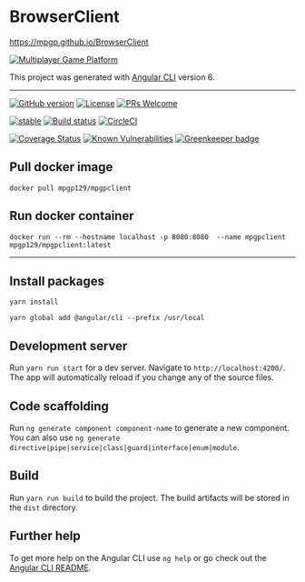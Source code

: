 # BrowserClient

https://mpgp.github.io/BrowserClient

[![Multiplayer Game Platform](https://sun9-4.userapi.com/c830309/v830309006/7e7bf/GO75bBP796g.jpg)](https://mpgp.github.io/BrowserClient)

This project was generated with [Angular CLI](https://github.com/angular/angular-cli) version 6.

---

[![GitHub version](https://badge.fury.io/gh/mpgp%2FBrowserClient.svg)](https://badge.fury.io/gh/mpgp%2FBrowserClient)
[![License](https://img.shields.io/badge/License-BSD%202--Clause-orange.svg)](LICENSE)
[![PRs Welcome](https://img.shields.io/badge/PRs-welcome-7fa706.svg?longCache=true)](.github/PULL_REQUEST_TEMPLATE.md)

[![stable](https://img.shields.io/badge/stability-stable-blue.svg?longCache=true)](https://github.com/Naereen/badges)
[![Build status](https://api.travis-ci.com/mpgp/BrowserClient.svg?branch=master)](https://api.travis-ci.com/mpgp/BrowserClient.svg?branch=master)
[![CircleCI](https://circleci.com/gh/mpgp/BrowserClient.svg?style=svg)](https://circleci.com/gh/mpgp/BrowserClient)

[![Coverage Status](https://coveralls.io/repos/github/mpgp/BrowserClient/badge.svg?branch=master)](https://coveralls.io/github/mpgp/BrowserClient?branch=master)
[![Known Vulnerabilities](https://snyk.io/test/github/mpgp/BrowserClient/badge.svg?targetFile=package.json)](https://snyk.io/test/github/mpgp/BrowserClient?targetFile=package.json) [![Greenkeeper badge](https://badges.greenkeeper.io/mpgp/BrowserClient.svg)](https://greenkeeper.io/)

## Pull docker image

`docker pull mpgp129/mpgpclient`

## Run docker container

`docker run --rm --hostname localhost -p 8080:8080  --name mpgpclient mpgp129/mpgpclient:latest`

---

## Install packages

`yarn install`

`yarn global add @angular/cli --prefix /usr/local`

## Development server

Run `yarn run start` for a dev server. Navigate to `http://localhost:4200/`. The app will automatically reload if you change any of the source files.

## Code scaffolding

Run `ng generate component component-name` to generate a new component. You can also use `ng generate directive|pipe|service|class|guard|interface|enum|module`.

## Build

Run `yarn run build` to build the project. The build artifacts will be stored in the `dist` directory.

## Further help

To get more help on the Angular CLI use `ng help` or go check out the [Angular CLI README](https://github.com/angular/angular-cli/blob/master/README.md).